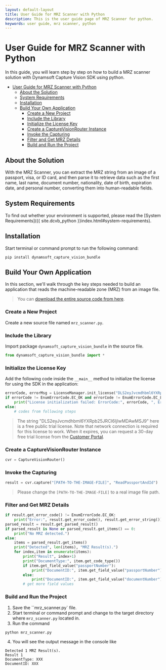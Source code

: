```yaml
---
layout: default-layout
title: User Guide for MRZ Scanner with Python
description: This is the user guide page of MRZ Scanner for python.
keywords: user guide, mrz scanner, python
---
```


# User Guide for MRZ Scanner with Python

In this guide, you will learn step by step on how to build a MRZ scanner solution with Dynamsoft Capture Vision SDK using python.

- [User Guide for MRZ Scanner with Python](#user-guide-for-mrz-scanner-with-python)
  - [About the Solution](#about-the-solution)
  - [System Requirements](#system-requirements)
  - [Installation](#installation)
  - [Build Your Own Application](#build-your-own-application)
    - [Create a New Project](#create-a-new-project)
    - [Include the Library](#include-the-library)
    - [Initialize the License Key](#initialize-the-license-key)
    - [Create a CaptureVisionRouter Instance](#create-a-capturevisionrouter-instance)
    - [Invoke the Capturing](#invoke-the-capturing)
    - [Filter and Get MRZ Details](#filter-and-get-mrz-details)
    - [Build and Run the Project](#build-and-run-the-project)


## About the Solution

With the MRZ Scanner, you can extract the MRZ string from an image of a passport, visa, or ID card, and then parse it to retrieve data such as the first name, last name, document number, nationality, date of birth, expiration date, and personal number, converting them into human-readable fields.

## System Requirements

To find out whether your environment is supported, please read the [System Requirements]({{ site.dcvb_python }}index.html#system-requirements).

## Installation

Start terminal or command prompt to run the following command:

```
pip install dynamsoft_capture_vision_bundle
```

## Build Your Own Application

In this section, we'll walk through the key steps needed to build an application that reads the machine-readable zone (MRZ) from an image file.

> You can <a href="https://github.com/Dynamsoft/capture-vision-python-samples/blob/main/Samples/mrz_scanner.py" target="_blank">download the entire source code from here</a>.

### Create a New Project

Create a new source file named `mrz_scanner.py`.

### Include the Library

Import package `dynamsoft_capture_vision_bundle` in the source file.

```python
from dynamsoft_capture_vision_bundle import *
```

### Initialize the License Key

Add the following code inside the `__main__` method to initialize the license for using the SDK in the application:

```python
errorCode, errorMsg = LicenseManager.init_license("DLS2eyJvcmdhbml6YXRpb25JRCI6IjIwMDAwMSJ9")
if errorCode != EnumErrorCode.EC_OK and errorCode != EnumErrorCode.EC_LICENSE_CACHE_USED:
    print("License initialization failed: ErrorCode:", errorCode, ", ErrorString:", errorMsg)
else:
    # codes from following steps
```

> The string "DLS2eyJvcmdhbml6YXRpb25JRCI6IjIwMDAwMSJ9" here is a free public trial license. Note that network connection is required for this license to work. When it expires, you can request a 30-day free trial license from the <a href="https://www.dynamsoft.com/customer/license/trialLicense?utm_source=guide&product=mrz&package=python" target="_blank">Customer Portal</a>.

### Create a CaptureVisionRouter Instance

```python
cvr = CaptureVisionRouter()
```

### Invoke the Capturing

```python
result = cvr.capture("[PATH-TO-THE-IMAGE-FILE]", "ReadPassportAndId")
```

> Please change the `[PATH-TO-THE-IMAGE-FILE]` to a real image file path.

### Filter and Get MRZ Details

```python
if result.get_error_code() != EnumErrorCode.EC_OK:
    print("Error:", result.get_error_code(), result.get_error_string())
parsed_result = result.get_parsed_result()
if parsed_result is None or parsed_result.get_items() == 0:
    print("No MRZ detected.")
else:
    items = parsed_result.get_items()
    print("Detected", len(items), "MRZ Result(s).")
    for index,item in enumerate(items):
        print("Result", index+1)
        print("DocumentType:", item.get_code_type())
        if item.get_field_value("passportNumber"):
            print("DocumentID:", item.get_field_value("passportNumber"))
        else:
            print("DocumentID:", item.get_field_value("documentNumber"))
        # get more field values
```

### Build and Run the Project

1. Save the ``mrz_scanner.py` file.
2. Start terminal or command prompt and change to the target directory where `mrz_scanner.py` located in.
3. Run the command

```
python mrz_scanner.py
```

4. You will see the output message in the console like

```
Detected 1 MRZ Result(s).
Result 1
DocumentType: XXX
DocumentID: XXX
```

